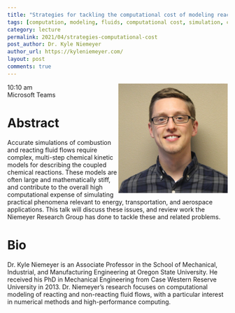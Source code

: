 ```yaml
---
title: "Strategies for tackling the computational cost of modeling reacting fluids"
tags: [computation, modeling, fluids, computational cost, simulation, chemical reactions]
category: lecture
permalink: 2021/04/strategies-computational-cost
post_author: Dr. Kyle Niemeyer
author_url: https://kyleniemeyer.com/
layout: post
comments: true
---
```


<!-- This is for your headshot. -->
<img align="right" width="250px" src="/images/210402-niemeyer.jpg" alt="Kyle Niemeyer"/>  

10:10 am  
Microsoft Teams  



# Abstract

Accurate simulations of combustion and reacting fluid flows require complex, multi-step chemical kinetic models for describing the coupled chemical reactions. These models are often large and mathematically stiff, and contribute to the overall high computational expense of simulating practical phenomena relevant to energy, transportation, and aerospace applications. This talk will discuss these issues, and review work the Niemeyer Research Group has done to tackle these and related problems.

# Bio

Dr. Kyle Niemeyer is an Associate Professor in the School of Mechanical, Industrial, and Manufacturing Engineering at Oregon State University. He received his PhD in Mechanical Engineering from Case Western Reserve University in 2013. Dr. Niemeyer’s research focuses on computational modeling of reacting and non-reacting fluid flows, with a particular interest in numerical methods and high-performance computing.